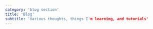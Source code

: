 ```yaml
---
category: 'blog section'
title: 'Blog'
subtitle: 'Various thoughts, things I'm learning, and tutorials'
---
```

